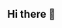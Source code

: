 ## Hi there 👋

<!--
**pljadx/Pljadx** is a ✨ _special_ ✨ repository because its `README.md` (this file) appears on your GitHub profile.

Here are some ideas to get you started:

- 🔭 I’m currently working on Python by Step IT
- 🌱 I’m currently learning Python
- 👯 I’m looking to collaborate on "idk"
- 🤔 I’m looking for help with ...
- 💬 Ask me about ...
- 📫 How to reach me: ...
- 😄 Pronouns: ...
- ⚡ Fun fact: ...
-->
